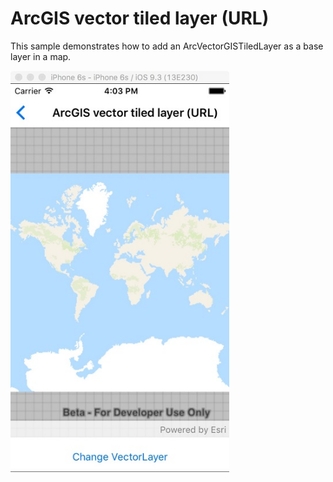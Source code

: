 # ArcGIS vector tiled layer (URL)

This sample demonstrates how to add an ArcVectorGISTiledLayer as a base layer in a map.

<img src="ArcGISVectorTiledLayerUrl.jpg" width="350"/>



